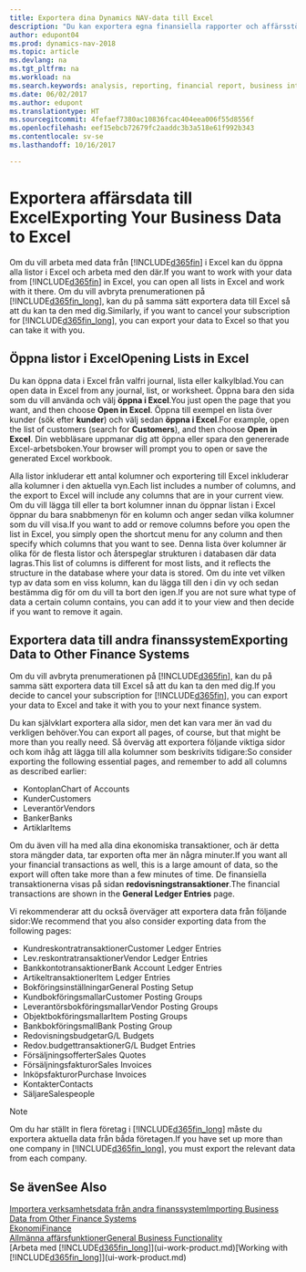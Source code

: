 ```yaml
---
title: Exportera dina Dynamics NAV-data till Excel
description: "Du kan exportera egna finansiella rapporter och affärsstöd-data från Dynamics NAV till Excel, eller öppna dina Dynamics NAV-data i Excel."
author: edupont04
ms.prod: dynamics-nav-2018
ms.topic: article
ms.devlang: na
ms.tgt_pltfrm: na
ms.workload: na
ms.search.keywords: analysis, reporting, financial report, business intelligence, BI, Excel
ms.date: 06/02/2017
ms.author: edupont
ms.translationtype: HT
ms.sourcegitcommit: 4fefaef7380ac10836fcac404eea006f55d8556f
ms.openlocfilehash: eef15ebcb72679fc2aaddc3b3a518e61f992b343
ms.contentlocale: sv-se
ms.lasthandoff: 10/16/2017

---
```

# <a name="exporting-your-business-data-to-excel"></a><span data-ttu-id="b6d57-103">Exportera affärsdata till Excel</span><span class="sxs-lookup"><span data-stu-id="b6d57-103">Exporting Your Business Data to Excel</span></span>
<span data-ttu-id="b6d57-104">Om du vill arbeta med data från [!INCLUDE[d365fin](includes/d365fin_md.md)] i Excel kan du öppna alla listor i Excel och arbeta med den där.</span><span class="sxs-lookup"><span data-stu-id="b6d57-104">If you want to work with your data from [!INCLUDE[d365fin](includes/d365fin_md.md)] in Excel, you can open all lists in Excel and work with it there.</span></span> <span data-ttu-id="b6d57-105">Om du vill avbryta prenumerationen på [!INCLUDE[d365fin_long](includes/d365fin_long_md.md)], kan du på samma sätt exportera data till Excel så att du kan ta den med dig.</span><span class="sxs-lookup"><span data-stu-id="b6d57-105">Similarly, if you want to cancel your subscription for [!INCLUDE[d365fin_long](includes/d365fin_long_md.md)], you can export your data to Excel so that you can take it with you.</span></span>

## <a name="opening-lists-in-excel"></a><span data-ttu-id="b6d57-106">Öppna listor i Excel</span><span class="sxs-lookup"><span data-stu-id="b6d57-106">Opening Lists in Excel</span></span>
<span data-ttu-id="b6d57-107">Du kan öppna data i Excel från valfri journal, lista eller kalkylblad.</span><span class="sxs-lookup"><span data-stu-id="b6d57-107">You can open data in Excel from any journal, list, or worksheet.</span></span> <span data-ttu-id="b6d57-108">Öppna bara den sida som du vill använda och välj **öppna i Excel**.</span><span class="sxs-lookup"><span data-stu-id="b6d57-108">You just open the page that you want, and then choose **Open in Excel**.</span></span> <span data-ttu-id="b6d57-109">Öppna till exempel en lista över kunder (sök efter **kunder**) och välj sedan **öppna i Excel**.</span><span class="sxs-lookup"><span data-stu-id="b6d57-109">For example, open the list of customers (search for **Customers**), and then choose **Open in Excel**.</span></span> <span data-ttu-id="b6d57-110">Din webbläsare uppmanar dig att öppna eller spara den genererade Excel-arbetsboken.</span><span class="sxs-lookup"><span data-stu-id="b6d57-110">Your browser will prompt you to open or save the generated Excel workbook.</span></span>  

<span data-ttu-id="b6d57-111">Alla listor inkluderar ett antal kolumner och exportering till Excel inkluderar alla kolumner i den aktuella vyn.</span><span class="sxs-lookup"><span data-stu-id="b6d57-111">Each list includes a number of columns, and the export to Excel will include any columns that are in your current view.</span></span> <span data-ttu-id="b6d57-112">Om du vill lägga till eller ta bort kolumner innan du öppnar listan i Excel öppnar du bara snabbmenyn för en kolumn och anger sedan vilka kolumner som du vill visa.</span><span class="sxs-lookup"><span data-stu-id="b6d57-112">If you want to add or remove columns before you open the list in Excel, you simply open the shortcut menu for any column and then specify which columns that you want to see.</span></span> <span data-ttu-id="b6d57-113">Denna lista över kolumner är olika för de flesta listor och återspeglar strukturen i databasen där data lagras.</span><span class="sxs-lookup"><span data-stu-id="b6d57-113">This list of columns is different for most lists, and it reflects the structure in the database where your data is stored.</span></span> <span data-ttu-id="b6d57-114">Om du inte vet vilken typ av data som en viss kolumn, kan du lägga till den i din vy och sedan bestämma dig för om du vill ta bort den igen.</span><span class="sxs-lookup"><span data-stu-id="b6d57-114">If you are not sure what type of data a certain column contains, you can add it to your view and then decide if you want to remove it again.</span></span>  

## <a name="exporting-data-to-other-finance-systems"></a><span data-ttu-id="b6d57-115">Exportera data till andra finanssystem</span><span class="sxs-lookup"><span data-stu-id="b6d57-115">Exporting Data to Other Finance Systems</span></span>
<span data-ttu-id="b6d57-116">Om du vill avbryta prenumerationen på [!INCLUDE[d365fin](includes/d365fin_md.md)], kan du på samma sätt exportera data till Excel så att du kan ta den med dig.</span><span class="sxs-lookup"><span data-stu-id="b6d57-116">If you decide to cancel your subscription for [!INCLUDE[d365fin](includes/d365fin_md.md)], you can export your data to Excel and take it with you to your next finance system.</span></span>  

<span data-ttu-id="b6d57-117">Du kan självklart exportera alla sidor, men det kan vara mer än vad du verkligen behöver.</span><span class="sxs-lookup"><span data-stu-id="b6d57-117">You can export all pages, of course, but that might be more than you really need.</span></span> <span data-ttu-id="b6d57-118">Så överväg att exportera följande viktiga sidor och kom ihåg att lägga till alla kolumner som beskrivits tidigare:</span><span class="sxs-lookup"><span data-stu-id="b6d57-118">So consider exporting the following essential pages, and remember to add all columns as described earlier:</span></span>  

* <span data-ttu-id="b6d57-119">Kontoplan</span><span class="sxs-lookup"><span data-stu-id="b6d57-119">Chart of Accounts</span></span>  
* <span data-ttu-id="b6d57-120">Kunder</span><span class="sxs-lookup"><span data-stu-id="b6d57-120">Customers</span></span>  
* <span data-ttu-id="b6d57-121">Leverantör</span><span class="sxs-lookup"><span data-stu-id="b6d57-121">Vendors</span></span>  
* <span data-ttu-id="b6d57-122">Banker</span><span class="sxs-lookup"><span data-stu-id="b6d57-122">Banks</span></span>  
* <span data-ttu-id="b6d57-123">Artiklar</span><span class="sxs-lookup"><span data-stu-id="b6d57-123">Items</span></span>  

<span data-ttu-id="b6d57-124">Om du även vill ha med alla dina ekonomiska transaktioner, och är detta stora mängder data, tar exporten ofta mer än några minuter.</span><span class="sxs-lookup"><span data-stu-id="b6d57-124">If you want all your financial transactions as well, this is a large amount of data, so the export will often take more than a few minutes of time.</span></span> <span data-ttu-id="b6d57-125">De finansiella transaktionerna visas på sidan **redovisningstransaktioner**.</span><span class="sxs-lookup"><span data-stu-id="b6d57-125">The financial transactions are shown in the **General Ledger Entries** page.</span></span>  

<span data-ttu-id="b6d57-126">Vi rekommenderar att du också överväger att exportera data från följande sidor:</span><span class="sxs-lookup"><span data-stu-id="b6d57-126">We recommend that you also consider exporting data from the following pages:</span></span>  

* <span data-ttu-id="b6d57-127">Kundreskontratransaktioner</span><span class="sxs-lookup"><span data-stu-id="b6d57-127">Customer Ledger Entries</span></span>  
* <span data-ttu-id="b6d57-128">Lev.reskontratransaktioner</span><span class="sxs-lookup"><span data-stu-id="b6d57-128">Vendor Ledger Entries</span></span>  
* <span data-ttu-id="b6d57-129">Bankkontotransaktioner</span><span class="sxs-lookup"><span data-stu-id="b6d57-129">Bank Account Ledger Entries</span></span>  
* <span data-ttu-id="b6d57-130">Artikeltransaktioner</span><span class="sxs-lookup"><span data-stu-id="b6d57-130">Item Ledger Entries</span></span>  
* <span data-ttu-id="b6d57-131">Bokföringsinställningar</span><span class="sxs-lookup"><span data-stu-id="b6d57-131">General Posting Setup</span></span>  
* <span data-ttu-id="b6d57-132">Kundbokföringsmallar</span><span class="sxs-lookup"><span data-stu-id="b6d57-132">Customer Posting Groups</span></span>  
* <span data-ttu-id="b6d57-133">Leverantörsbokföringsmallar</span><span class="sxs-lookup"><span data-stu-id="b6d57-133">Vendor Posting Groups</span></span>  
* <span data-ttu-id="b6d57-134">Objektbokföringsmallar</span><span class="sxs-lookup"><span data-stu-id="b6d57-134">Item Posting Groups</span></span>  
* <span data-ttu-id="b6d57-135">Bankbokföringsmall</span><span class="sxs-lookup"><span data-stu-id="b6d57-135">Bank Posting Group</span></span>  
* <span data-ttu-id="b6d57-136">Redovisningsbudgetar</span><span class="sxs-lookup"><span data-stu-id="b6d57-136">G/L Budgets</span></span>  
* <span data-ttu-id="b6d57-137">Redov.budgettransaktioner</span><span class="sxs-lookup"><span data-stu-id="b6d57-137">G/L Budget Entries</span></span>  
* <span data-ttu-id="b6d57-138">Försäljningsofferter</span><span class="sxs-lookup"><span data-stu-id="b6d57-138">Sales Quotes</span></span>  
* <span data-ttu-id="b6d57-139">Försäljningsfakturor</span><span class="sxs-lookup"><span data-stu-id="b6d57-139">Sales Invoices</span></span>  
* <span data-ttu-id="b6d57-140">Inköpsfakturor</span><span class="sxs-lookup"><span data-stu-id="b6d57-140">Purchase Invoices</span></span>  
* <span data-ttu-id="b6d57-141">Kontakter</span><span class="sxs-lookup"><span data-stu-id="b6d57-141">Contacts</span></span>  
* <span data-ttu-id="b6d57-142">Säljare</span><span class="sxs-lookup"><span data-stu-id="b6d57-142">Salespeople</span></span>  

> [!NOTE]  
>   <span data-ttu-id="b6d57-143">Om du har ställt in flera företag i [!INCLUDE[d365fin_long](includes/d365fin_long_md.md)] måste du exportera aktuella data från båda företagen.</span><span class="sxs-lookup"><span data-stu-id="b6d57-143">If you have set up more than one company in [!INCLUDE[d365fin_long](includes/d365fin_long_md.md)], you must export the relevant data from each company.</span></span>

## <a name="see-also"></a><span data-ttu-id="b6d57-144">Se även</span><span class="sxs-lookup"><span data-stu-id="b6d57-144">See Also</span></span>
[<span data-ttu-id="b6d57-145">Importera verksamhetsdata från andra finanssystem</span><span class="sxs-lookup"><span data-stu-id="b6d57-145">Importing Business Data from Other Finance Systems</span></span>](upload-data.md)  
[<span data-ttu-id="b6d57-146">Ekonomi</span><span class="sxs-lookup"><span data-stu-id="b6d57-146">Finance</span></span>](finance.md)  
[<span data-ttu-id="b6d57-147">Allmänna affärsfunktioner</span><span class="sxs-lookup"><span data-stu-id="b6d57-147">General Business Functionality</span></span>](ui-across-business-areas.md)  
<span data-ttu-id="b6d57-148">[Arbeta med [!INCLUDE[d365fin_long](includes/d365fin_long_md.md)]](ui-work-product.md)</span><span class="sxs-lookup"><span data-stu-id="b6d57-148">[Working with [!INCLUDE[d365fin_long](includes/d365fin_long_md.md)]](ui-work-product.md)</span></span>  

